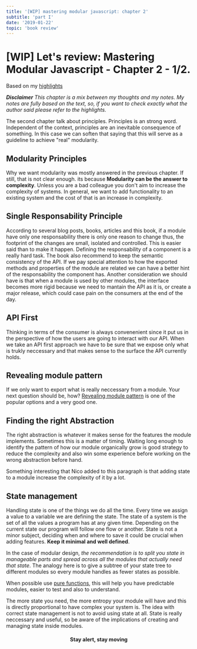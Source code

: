 ```yaml
---
title: '[WIP] mastering modular javascript: chapter 2'
subtitle: 'part I'
date: '2019-01-22'
topic: 'book review'
---
```


# [WIP] Let's review: Mastering Modular Javascript - Chapter 2 - 1/2.

Based on my [highlights](https://github.com/neomaxzero/m-quickreview/blob/master/mastering-modular-js/chapter-02.md)

***Disclaimer**
This chapter is a mix between my thoughts and my notes.
My notes are fully based on the text, so, if you want to check exactly what the author said please refer to the highlights.*

The second chapter talk about principles. Principles is an strong word. Independent of the context, principles are an inevitable consequence of something. In this case we can soften that saying that this will serve as a guideline to achieve "real" modularity.

## Modularity Principles

Why we want modularity was mostly answered in the previous chapter. If still, that is not clear enough. its because  **Modularity can be the answer to complexity**. Unless you are a bad colleague you don't aim to increase the complexity of systems. In general, we want to add functionality to an existing system and the cost of that is an increase in complexity.

## Single Responsability Principle

According to several blog posts, books, articles and this book, if a module have only one responsability there is only one reason to change thus, the footprint of the changes are small, isolated and controlled. This is easier said than to make it happen. Defining the responsability of a component is a really hard task. The book also recommend to keep the semantic consistency of the API. If we pay special attention to how the exported methods and properties of the module are related we can have a better hint of the responsability the component has. Another consideration we should have is that when a module is used by other modules, the interface becomes more rigid because we need to mantain the API as it is, or create a major release, which could case pain on the consumers at the end of the day.

## API First

Thinking in terms of the consumer is always convenenient since it put us in the perspective of how the users are going to interact with our API. When we take an API first approach we have to be sure that we expose only what is trukly neccessary and that makes sense to the surface the API currently holds.

## Revealing module pattern

If we only want to export what is really neccessary from a module. Your next question should be, how? [Revealing module pattern](https://addyosmani.com/resources/essentialjsdesignpatterns/book/#revealingmodulepatternjavascript) is one of the popular options and a very good one.

## Finding the right Abstraction

The right abstraction is whatever it makes sense for the features the module implements. Sometimes this is a matter of timing. Waiting long enough to identify the pattern of how our module organically grow is good strategy to reduce the complexity and also win some experience before working on the wrong abstraction before hand.

Something interesting that Nico added to this paragraph is that adding state to a module increase the complexity of it by a lot. 

## State management

Handling state is one of the things we do all the time. Every time we assign a value to a variable we are defining the state. 
The state of a system is the set of all the values a program has at any given time. Depending on the current state our program will follow one flow or another. State is not a minor subject, deciding when and where to save it could be crucial when adding features. **Keep it minimal and well defined**.

In the case of modular design, *the recommendation is to split you state in manageable parts and spread across all the modules that actually need that state*. The analogy here is to give a subtree of your state tree to different modules so every module handles as fewer states as possible.

When possible use [pure functions](https://www.sitepoint.com/functional-programming-pure-functions/), this will help you have predictable modules, easier to test and also to understand.

The more state you need, the more entropy your module will have and this is directly proportional to have complex your system is. The idea with correct state management is not to avoid using state at all. State is really neccessary and useful, so be aware of the implications of creating and managing state inside modules.

<h4 align="center" styles="text-weight: bold">
  Stay alert, stay moving
</h4>
